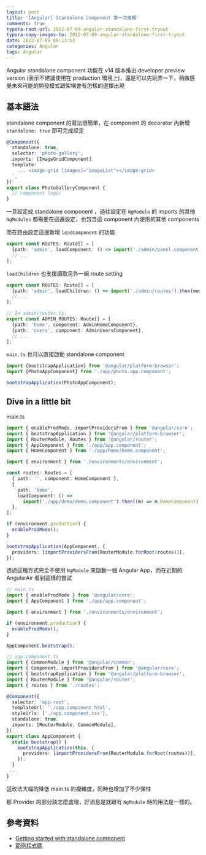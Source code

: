 ```yaml
---
layout: post
title: '[Angular] Standalone Component 第一次接觸'
comments: true
typora-root-url: 2022-07-09-angular-standalone-first-tryout
typora-copy-images-to: 2022-07-09-angular-standalone-first-tryout
date: 2022-07-09 09:13:53
categories: Angular
tags: Angular
---
```


Angular standalone component 功能在 v14 版本推出 developer preview version (表示不建議使用在 production 環境上)，還是可以先玩弄一下，稍微感覺未來可能的開發模式跟架構會有怎樣的選擇出現 

<!-- more -->

##  基本語法

standalone component 的寫法很簡單，在 component 的 decorator 內新增 `standalone: true` 即可完成設定

```typescript
@Component({
  standalone: true,
  selector: 'photo-gallery',
  imports: [ImageGridComponent],
  template: `
    ... <image-grid [images]="imageList"></image-grid>
  `,
})
export class PhotoGalleryComponent {
  // component logic
}
```

一旦設定成 standalone component ，過往設定在 `NgModule` 的 imports 的其他 `NgModules` 都需要在這邊設定，也包含這 component 內使用的其他 components

而在路由設定這邊新增 `loadComponent` 的功能

```typescript
export const ROUTES: Route[] = [
  {path: 'admin', loadComponent: () => import('./admin/panel.component').then(mod => mod.AdminPanelComponent)},
  // ...
];
```

`loadChildren` 也支援讀取另外一組 route setting

```typescript
export const ROUTES: Route[] = [
  {path: 'admin', loadChildren: () => import('./admin/routes').then(mod => mod.ADMIN_ROUTES)},
  // ...
];

// In admin/routes.ts:
export const ADMIN_ROUTES: Route[] = [
  {path: 'home', component: AdminHomeComponent},
  {path: 'users', component: AdminUsersComponent},
  // ...
];
```



`main.ts` 也可以直接啟動 standalone component

```typescript
import {bootstrapApplication} from '@angular/platform-browser';
import {PhotoAppComponent} from './app/photo.app.component';

bootstrapApplication(PhotoAppComponent);
```



## Dive in a little bit

main.ts

```typescript
import { enableProdMode, importProvidersFrom } from '@angular/core';
import { bootstrapApplication } from '@angular/platform-browser';
import { RouterModule, Routes } from '@angular/router';
import { AppComponent } from './app/app.component';
import { HomeComponent } from './app/home/home.component';

import { environment } from './environments/environment';

const routes: Routes = [
  { path: '', component: HomeComponent },
  {
    path: 'demo',
    loadComponent: () =>
      import('./app/demo/demo.component').then((m) => m.DemoComponent),
  },
];

if (environment.production) {
  enableProdMode();
}

bootstrapApplication(AppComponent, {
  providers: [importProvidersFrom(RouterModule.forRoot(routes))],
});

```

透過這種方式完全不使用 `NgModule` 來啟動一個 Angular App，而在近期的 AngularAir 看到這樣的嘗試

```typescript
// main.ts
import { enableProdMode } from '@angular/core';
import { AppComponent } from './app/app.component';

import { environment } from './environments/environment';

if (environment.production) {
  enableProdMode();
}

AppComponent.bootstrap();

```

```typescript
// app.component.ts
import { CommonModule } from '@angular/common';
import { Component, importProvidersFrom } from '@angular/core';
import { bootstrapApplication } from '@angular/platform-browser';
import { RouterModule } from '@angular/router';
import { routes } from './routes';

@Component({
  selector: 'app-root',
  templateUrl: './app.component.html',
  styleUrls: ['./app.component.css'],
  standalone: true,
  imports: [RouterModule, CommonModule],
})
export class AppComponent {
  static bootstrap() {
    bootstrapApplication(this, {
      providers: [importProvidersFrom(RouterModule.forRoot(routes))],
    });
  }
 ...
}

```

這改法大幅的降低 main.ts 的複雜度，同時也增加了不少彈性

那 Provider 的部分該怎麼處理，好消息是就跟有 `NgModule` 時的用法是一樣的。





## 參考資料

- [Getting started with standalone component](https://angular.io/guide/standalone-components)
- [範例程式碼](https://stackblitz.com/edit/angular-ivy-2kth3b?file=src%2Fmain.ts,src%2Fapp%2Fapp.component.ts)
